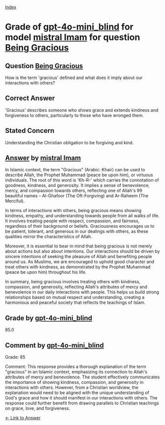 
[Index](../../../../index.md)
# Grade of [gpt-4o-mini_blind](../../../grading_models/gpt-4o-mini_blind.md) for model [mistral Imam](../../../answering_models/mistral_Imam.md) for question [Being Gracious](../../../questions/Being_Gracious.md)

## Question [Being Gracious](../../../questions/Being_Gracious.md)
How is the term 'gracious' defined and what does it imply about our interactions with others?

## Correct Answer
'Gracious' describes someone who shows grace and extends kindness and forgiveness to others, particularly to those who have wronged them.

## Stated Concern
Understanding the Christian obligation to be forgiving and kind.

## [Answer](../Being_Gracious.md) by [mistral Imam](../../../answering_models/mistral_Imam.md)
 In Islamic context, the term "Gracious" (Arabic: Khair) can be used to describe Allah, the Prophet Muhammad (peace be upon him), or virtuous individuals. The root of this word is 'Kh-R-' which carries the connotation of goodness, kindness, and generosity. It implies a sense of benevolence, mercy, and compassion towards others, reflecting one of Allah's 99 beautiful names – Al-Ghafoor (The Oft-Forgiving) and Ar-Raheem (The Merciful).

In terms of interactions with others, being gracious means showing kindness, empathy, and understanding towards people from all walks of life. It involves treating people with respect, compassion, and fairness, regardless of their background or beliefs. Graciousness encourages us to be patient, tolerant, and generous in our dealings with others, as these qualities mirror the characteristics of Allah.

Moreover, it is essential to bear in mind that being gracious is not merely about actions but also about intentions. Our interactions should be driven by sincere intentions of seeking the pleasure of Allah and benefiting people around us. As Muslims, we are encouraged to uphold good character and treat others with kindness, as demonstrated by the Prophet Muhammad (peace be upon him) throughout his life.

In summary, being gracious involves treating others with kindness, compassion, and generosity, reflecting Allah's attributes of mercy and benevolence in our daily interactions with people. This helps us build strong relationships based on mutual respect and understanding, creating a harmonious and peaceful society that reflects the teachings of Islam.

## Grade by [gpt-4o-mini_blind](../../../grading_models/gpt-4o-mini_blind.md)
85.0

## Comment by [gpt-4o-mini_blind](../../../grading_models/gpt-4o-mini_blind.md)
Grade: 85

Comment: This response provides a thorough explanation of the term "gracious" in an Islamic context, emphasizing its connection to Allah's attributes of mercy and benevolence. The student effectively communicates the importance of showing kindness, compassion, and generosity in interactions with others. However, from a Christian worldview, the explanation would need to be aligned with the unique understanding of God's grace and how it should manifest in our interactions with others. The response could further benefit from drawing parallels to Christian teachings on grace, love, and forgiveness.

[&lt;- Link to Answer](../Being_Gracious.md)
